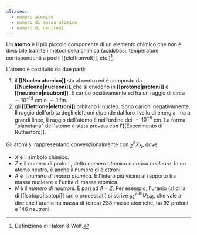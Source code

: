 ```yaml
---
aliases:
  - numero atomico
  - numero di massa atomica
  - numero di neutroni
---
```

Un **atomo** è il più piccolo componente di un elemento chimico che non è divisibile tramite i metodi della chimica (acidi/basi, temperature corrispondenti a pochi [[elettronvolt]], etc.)[^1].

L'atomo è costituito da due parti:
1. il **[[Nucleo atomico]]** sta al centro ed è composto da **[[Nucleone|nucleoni]]**, che si dividono in **[[protone|protoni]]** e **[[neutrone|neutroni]]**. È carico positivamente ed ha un raggio di circa $\sim10^{-13}$ cm o $\sim1$ fm.
2. gli **[[Elettrone|elettroni]]** orbitano il nucleo. Sono carichi negativamente. Il raggio dell'orbita degli elettroni dipende dal loro livello di energia, ma a grandi linee, il raggio dell'atomo è nell'ordine dei $\sim10^{-8}$ cm.
La forma "planetaria" dell'atomo è stata provata con l'[[Esperimento di Rutherford]].

Gli atomi si rappresentano convenzionalmente con $_{Z}^{A}X_{N}$, dove:
- $X$ è il simbolo chimico.
- $Z$ è il numero di protoni, detto *numero atomico* o *carica nucleare*. In un atomo neutro, è anche il numero di elettroni.
- $A$ è il *numero di massa atomica*. È l'intero più vicino al rapporto tra massa nucleare e l'unità di massa atomica.
- $N$ è il *numero di neutroni*. È pari ad $A - Z$.
Per esempio, l'uranio (al di là di [[Isotopo|isotopi]] rari o processati) si scrive $_{92}^{238}U_{146}$, che vale a dire che l'uranio ha massa di (circa) 238 masse atomiche, ha 92 protoni e 146 neutroni.

[^1]: Definizione di Haken & Wolf.